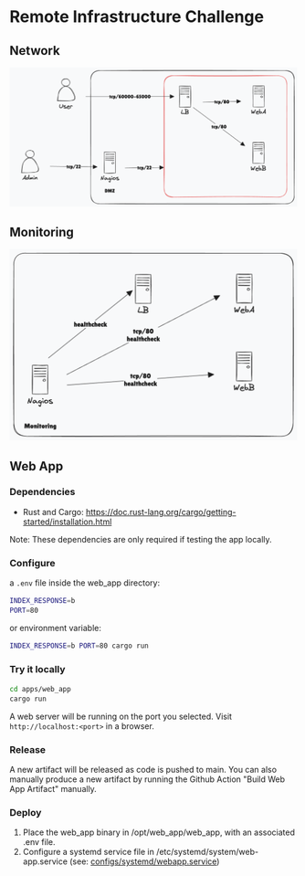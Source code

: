# Remote Infrastructure Challenge

## Network

![Network](images/network.png)

## Monitoring

![Monitoring](images/monitoring.png)

## Web App

### Dependencies

- Rust and Cargo: https://doc.rust-lang.org/cargo/getting-started/installation.html

Note: These dependencies are only required if testing the app locally.

### Configure

a `.env` file inside the web_app directory:

```sh
INDEX_RESPONSE=b
PORT=80
```

or environment variable:

```sh
INDEX_RESPONSE=b PORT=80 cargo run
```

### Try it locally

```sh
cd apps/web_app
cargo run
```

A web server will be running on the port you selected.  Visit `http://localhost:<port>` in a browser.

### Release

A new artifact will be released as code is pushed to main.  You can also manually produce a new artifact by running the Github Action "Build Web App Artifact" manually.

### Deploy

1. Place the web_app binary in /opt/web_app/web_app, with an associated .env file.
2. Configure a systemd service file in /etc/systemd/system/web-app.service (see: [configs/systemd/webapp.service](configs/systemd/webapp.service))

